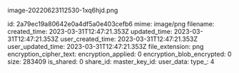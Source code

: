 image-20220623112530-1xq6hjd.png

id: 2a79ec19a80642e0a4df5a0e403cefb6
mime: image/png
filename: 
created_time: 2023-03-31T12:47:21.353Z
updated_time: 2023-03-31T12:47:21.353Z
user_created_time: 2023-03-31T12:47:21.353Z
user_updated_time: 2023-03-31T12:47:21.353Z
file_extension: png
encryption_cipher_text: 
encryption_applied: 0
encryption_blob_encrypted: 0
size: 283409
is_shared: 0
share_id: 
master_key_id: 
user_data: 
type_: 4